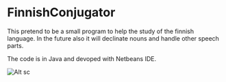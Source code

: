 # FinnishConjugator


This pretend to be a small program to help the study of the finnish language.
In the future also it will declinate nouns and handle other speech parts.

The code is in Java and devoped with Netbeans IDE.

![Alt sc](/screenshot.png)
